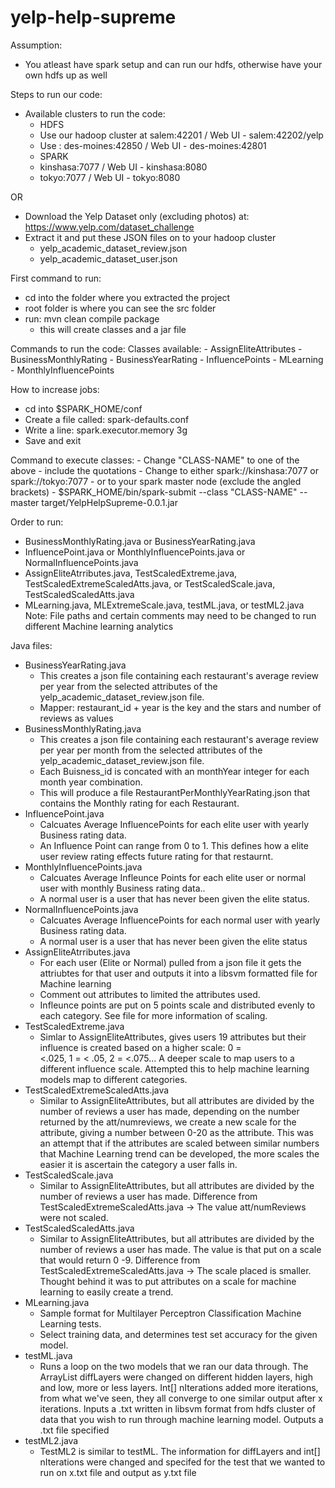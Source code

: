 # yelp-help-supreme

Assumption:
  - You atleast have spark setup and can run our hdfs, otherwise have your own hdfs up as well

Steps to run our code:
  - Available clusters to run the code:
    * HDFS
    - Use our hadoop cluster at salem:42201 / Web UI - salem:42202/yelp
    - Use : des-moines:42850 / Web UI - des-moines:42801
    * SPARK
    - kinshasa:7077 / Web UI - kinshasa:8080
    - tokyo:7077 / Web UI - tokyo:8080

  OR

  - Download the Yelp Dataset only (excluding photos) at: https://www.yelp.com/dataset_challenge
  - Extract it and put these JSON files on to your hadoop cluster
    - yelp_academic_dataset_review.json
    - yelp_academic_dataset_user.json

First command to run:
  - cd into the folder where you extracted the project
  - root folder is where you can see the src folder
  - run: mvn clean compile package
    - this will create classes and a jar file

Commands to run the code:
  Classes available:
    - AssignEliteAttributes
    - BusinessMonthlyRating
    - BusinessYearRating
    - InfluencePoints
    - MLearning
    - MonthlyInfluencePoints

How to increase jobs:
  - cd into $SPARK_HOME/conf
  - Create a file called: spark-defaults.conf
  - Write a line: spark.executor.memory 3g
  - Save and exit

Command to execute classes:
    - Change "CLASS-NAME" to one of the above
      - include the quotations
    - Change <SPARK-MASTER> to either spark://kinshasa:7077 or spark://tokyo:7077
      - or to your spark master node (exclude the angled brackets)
    - $SPARK_HOME/bin/spark-submit --class "CLASS-NAME" --master <SPARK-MASTER> target/YelpHelpSupreme-0.0.1.jar

Order to run: 
  - BusinessMonthlyRating.java or BusinessYearRating.java
  - InfluencePoint.java or MonthlyInfluencePoints.java or NormalInfluencePoints.java
  - AssignEliteAtrributes.java, TestScaledExtreme.java, TestScaledExtremeScaledAtts.java, or TestScaledScale.java, TestScaledScaledAtts.java
  - MLearning.java, MLExtremeScale.java, testML.java, or testML2.java
  Note: File paths and certain comments may need to be changed to run different Machine learning analytics
    
Java files:
  - BusinessYearRating.java
    - This creates a json file containing each restaurant's average review per year
      from the selected attributes of the yelp_academic_dataset_review.json file.
    - Mapper: restaurant_id + year is the key and the stars and number of reviews as values
  - BusinessMonthlyRating.java
    - This creates a json file containing each restaurant's average review per year per month
      from the selected attributes of the yelp_academic_dataset_review.json file.
    - Each Buisness_id is concated with an monthYear integer for each month year combination.
    - This will produce a file RestaurantPerMonthlyYearRating.json that contains the Monthly rating for each Restaurant.
  - InfluencePoint.java
    - Calcuates Average InfluencePoints for each elite user with yearly Business rating data.
    - An Influence Point can range from 0 to 1. This defines how a elite user review rating effects future rating for that restaurnt.
  - MonthlyInfluencePoints.java
    - Calcuates Average Infleunce Points for each elite user or normal user with monthly Business rating data..
    - A normal user is a user that has never been given the elite status.
  - NormalInfluencePoints.java
    - Calcuates Average InfluencePoints for each normal user with yearly Business rating data.
    - A normal user is a user that has never been given the elite status
  - AssignEliteAtrributes.java
    - For each user (Elite or Normal) pulled from a json file it gets the attriubtes for that user and outputs it into a libsvm formatted file for Machine learning
    - Comment out attributes to limited the attributes used.
    - Infleunce points are put on 5 points scale and distributed evenly to each category. See file for more information of scaling.
  - TestScaledExtreme.java
    - Simlar to AssignEliteAttributes, gives users 19 attributes but their influence is created based on a higher scale: 0 =     
    <.025, 1 = < .05, 2 = <.075... A deeper scale to map users to a different influence scale. Attempted this to help machine 
    learning models map to different categories.
  - TestScaledExtremeScaledAtts.java
    - Similar to AssignEliteAttributes, but all attributes are divided by the number of reviews a user has made, depending on the 
    number returned by the att/numreviews, we create a new scale for the attribute, giving a number between 0-20 as the 
    attribute. This was an attempt that if the attributes are scaled between similar numbers that Machine Learning trend can be 
    developed, the more scales the easier it is ascertain the category a user falls in.
  - TestScaledScale.java
    - Similar to AssignEliteAttributes, but all attributes are divided by the number of reviews a user has made. Difference from 
    TestScaledExtremeScaledAtts.java -> The value att/numReviews were not scaled. 
  - TestScaledScaledAtts.java
    - Similar to AssignEliteAttributes, but all attributes are divided by the number of reviews a user has made. The value is that 
    put on a scale that would return 0 -9. Difference from TestScaledExtremeScaledAtts.java -> The scale placed is smaller. 
    Thought behind it was to put attributes on a scale for machine learning to easily create a trend.
  - MLearning.java
    - Sample format for Multilayer Perceptron Classification Machine Learning tests.
    - Select training data, and determines test set accuracy for the given model.
  - testML.java
    - Runs a loop on the two models that we ran our data through. The ArrayList diffLayers were changed on different hidden layers, high and low, more or less layers. Int[] nIterations added more iterations, from what we've seen, they all converge to one similar output after x iterations. Inputs a .txt written in libsvm format from hdfs cluster of data that you wish to run through machine learning model. Outputs a .txt file specified
  - testML2.java
    - TestML2 is similar to testML. The information for diffLayers and int[] nIterations were changed and specifed for the test that we wanted to run on x.txt file and output as y.txt file
